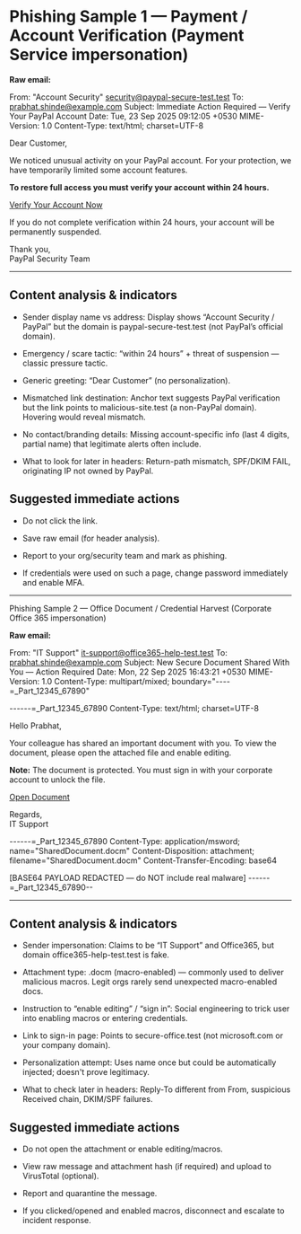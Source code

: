 # Phishing Sample 1 — Payment / Account Verification (Payment Service impersonation)

**Raw email:**

From: "Account Security" <security@paypal-secure-test.test>
To: prabhat.shinde@example.com
Subject: Immediate Action Required — Verify Your PayPal Account
Date: Tue, 23 Sep 2025 09:12:05 +0530
MIME-Version: 1.0
Content-Type: text/html; charset=UTF-8

<html>
<body>
<p>Dear Customer,</p>

<p>We noticed unusual activity on your PayPal account. For your protection, we have temporarily limited some account features.</p>

<p><strong>To restore full access you must verify your account within 24 hours.</strong></p>

<p><a href="http://malicious-site.test/paypal/verify">Verify Your Account Now</a></p>

<p>If you do not complete verification within 24 hours, your account will be permanently suspended.</p>

<p>Thank you,<br/>
PayPal Security Team</p>
</body>
</html>


---


## Content analysis & indicators

- Sender display name vs address: Display shows “Account Security / PayPal” but the domain is paypal-secure-test.test (not PayPal’s official domain).

- Emergency / scare tactic: “within 24 hours” + threat of suspension — classic pressure tactic.

- Generic greeting: “Dear Customer” (no personalization).

- Mismatched link destination: Anchor text suggests PayPal verification but the link points to malicious-site.test (a non-PayPal domain). Hovering would reveal       mismatch.

- No contact/branding details: Missing account-specific info (last 4 digits, partial name) that legitimate alerts often include.

- What to look for later in headers: Return-path mismatch, SPF/DKIM FAIL, originating IP not owned by PayPal.

## Suggested immediate actions

- Do not click the link.

- Save raw email (for header analysis).

- Report to your org/security team and mark as phishing.

- If credentials were used on such a page, change password immediately and enable MFA.


---


Phishing Sample 2 — Office Document / Credential Harvest (Corporate Office 365 impersonation)

**Raw email:**

From: "IT Support" <it-support@office365-help-test.test>
To: prabhat.shinde@example.com
Subject: New Secure Document Shared With You — Action Required
Date: Mon, 22 Sep 2025 16:43:21 +0530
MIME-Version: 1.0
Content-Type: multipart/mixed; boundary="----=_Part_12345_67890"

------=_Part_12345_67890
Content-Type: text/html; charset=UTF-8

<html>
<body>
<p>Hello Prabhat,</p>

<p>Your colleague has shared an important document with you. To view the document, please open the attached file and enable editing.</p>

<p><b>Note:</b> The document is protected. You must sign in with your corporate account to unlock the file.</p>

<p><a href="http://secure-office.test/auth">Open Document</a></p>

<p>Regards,<br/>IT Support</p>
</body>
</html>

------=_Part_12345_67890
Content-Type: application/msword; name="SharedDocument.docm"
Content-Disposition: attachment; filename="SharedDocument.docm"
Content-Transfer-Encoding: base64

[BASE64 PAYLOAD REDACTED — do NOT include real malware]
------=_Part_12345_67890--


---


## Content analysis & indicators

- Sender impersonation: Claims to be “IT Support” and Office365, but domain office365-help-test.test is fake.

- Attachment type: .docm (macro-enabled) — commonly used to deliver malicious macros. Legit orgs rarely send unexpected macro-enabled docs.

- Instruction to “enable editing” / “sign in”: Social engineering to trick user into enabling macros or entering credentials.

- Link to sign-in page: Points to secure-office.test (not microsoft.com or your company domain).

- Personalization attempt: Uses name once but could be automatically injected; doesn't prove legitimacy.

- What to check later in headers: Reply-To different from From, suspicious Received chain, DKIM/SPF failures.

## Suggested immediate actions

- Do not open the attachment or enable editing/macros.

- View raw message and attachment hash (if required) and upload to VirusTotal (optional).

- Report and quarantine the message.

- If you clicked/opened and enabled macros, disconnect and escalate to incident response.
